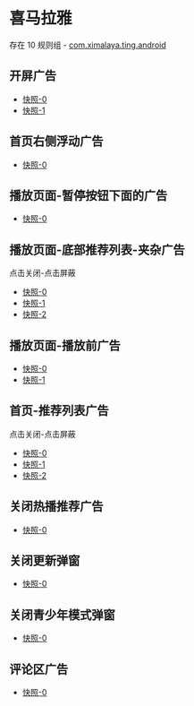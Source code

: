 # 喜马拉雅

存在 10 规则组 - [com.ximalaya.ting.android](/src/apps/com.ximalaya.ting.android.ts)

## 开屏广告

- [快照-0](https://gkd-kit.gitee.io/import/12506207)
- [快照-1](https://gkd-kit.gitee.io/import/12506273)

## 首页右侧浮动广告

- [快照-0](https://gkd-kit.gitee.io/import/38517192/45664dfb-b8e6-4bdb-b5bb-9852c7a86a2f)

## 播放页面-暂停按钮下面的广告

- [快照-0](https://gkd-kit.gitee.io/import/12506218)

## 播放页面-底部推荐列表-夹杂广告

点击关闭-点击屏蔽

- [快照-0](https://gkd-kit.gitee.io/import/12506269)
- [快照-1](https://gkd-kit.gitee.io/import/12506225)
- [快照-2](https://gkd-kit.gitee.io/import/12701414)

## 播放页面-播放前广告

- [快照-0](https://gkd-kit.gitee.io/import/12506250)
- [快照-1](https://gkd-kit.gitee.io/import/12520626)

## 首页-推荐列表广告

点击关闭-点击屏蔽

- [快照-0](https://gkd-kit.gitee.io/import/12506258)
- [快照-1](https://gkd-kit.gitee.io/import/12506253)
- [快照-2](https://gkd-kit.gitee.io/import/12701374)

## 关闭热播推荐广告

- [快照-0](https://gkd-kit.gitee.io/import/12506270)

## 关闭更新弹窗

- [快照-0](https://gkd-kit.gitee.io/import/12506287)

## 关闭青少年模式弹窗

- [快照-0](https://gkd-kit.gitee.io/import/12506209)

## 评论区广告

- [快照-0](https://gkd-kit.songe.li/import/12869426)
